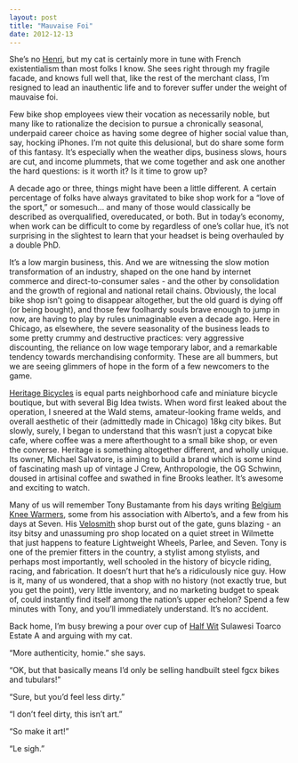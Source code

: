 ```yaml
---
layout: post
title: "Mauvaise Foi"
date: 2012-12-13
---
```


She’s no [Henri](http://www.youtube.com/watch?v=R_fUsssnHPw), but my cat is certainly more in tune with French existentialism than most folks I know. She sees right through my fragile facade, and knows full well that, like the rest of the merchant class, I’m resigned to lead an inauthentic life and to forever suffer under the weight of mauvaise foi.

Few bike shop employees view their vocation as necessarily noble, but many like to rationalize the decision to pursue a chronically seasonal, underpaid career choice as having some degree of higher social value than, say, hocking iPhones. I’m not quite this delusional, but do share some form of this fantasy. It’s especially when the weather dips, business slows, hours are cut, and income plummets, that we come together and ask one another the hard questions: is it worth it? Is it time to grow up?

A decade ago or three, things might have been a little different. A certain percentage of folks have always gravitated to bike shop work for a “love of the sport,” or somesuch… and many of those would classically be described as overqualified, overeducated, or both. But in today’s economy, when work can be difficult to come by regardless of one’s collar hue, it’s not surprising in the slightest to learn that your headset is being overhauled by a double PhD.

It’s a low margin business, this. And we are witnessing the slow motion transformation of an industry, shaped on the one hand by internet commerce and direct-to-consumer sales - and the other by consolidation and the growth of regional and national retail chains. Obviously, the local bike shop isn’t going to disappear altogether, but the old guard is dying off (or being bought), and those few foolhardy souls brave enough to jump in now, are having to play by rules unimaginable even a decade ago. Here in Chicago, as elsewhere, the severe seasonality of the business leads to some pretty crummy and destructive practices: very aggressive discounting, the reliance on low wage temporary labor, and a remarkable tendency towards merchandising conformity. These are all bummers, but we are seeing glimmers of hope in the form of a few newcomers to the game.

[Heritage Bicycles](http://www.heritagebicycles.com/) is equal parts neighborhood cafe and miniature bicycle boutique, but with several Big Idea twists. When word first leaked about the operation, I sneered at the Wald stems, amateur-looking frame welds, and overall aesthetic of their (admittedly made in Chicago) 18kg city bikes. But slowly, surely, I began to understand that this wasn’t just a copycat bike cafe, where coffee was a mere afterthought to a small bike shop, or even the converse. Heritage is something altogether different, and wholly unique. Its owner, Michael Salvatore, is aiming to build a brand which is some kind of fascinating mash up of vintage J Crew, Anthropologie, the OG Schwinn, doused in artisinal coffee and swathed in fine Brooks leather. It’s awesome and exciting to watch.

Many of us will remember Tony Bustamante from his days writing [Belgium Knee Warmers](http://www.belgiumkneewarmers.com/), some from his association with Alberto’s, and a few from his days at Seven. His [Velosmith](http://www.velosmith.com/) shop burst out of the gate, guns blazing - an itsy bitsy and unassuming pro shop located on a quiet street in Wilmette that just happens to feature Lightweight Wheels, Parlee, and Seven. Tony is one of the premier fitters in the country, a stylist among stylists, and perhaps most importantly, well schooled in the history of bicycle riding, racing, and fabrication. It doesn’t hurt that he’s a ridiculously nice guy. How is it, many of us wondered, that a shop with no history (not exactly true, but you get the point), very little inventory, and no marketing budget to speak of, could instantly find itself among the nation’s upper echelon? Spend a few minutes with Tony, and you’ll immediately understand. It’s no accident.

Back home, I’m busy brewing a pour over cup of [Half Wit](http://www.halfwitcoffee.com/) Sulawesi Toarco Estate A and arguing with my cat.

“More authenticity, homie.” she says.

“OK, but that basically means I’d only be selling handbuilt steel fgcx bikes and tubulars!”

“Sure, but you’d feel less dirty.”

“I don’t feel dirty, this isn’t art.”

“So make it art!”

“Le sigh.”
